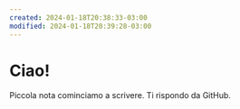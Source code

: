 ```yaml
---
created: 2024-01-18T20:38:33-03:00
modified: 2024-01-18T20:39:28-03:00
---
```


# Ciao!

Piccola nota cominciamo a scrivere. 
Ti rispondo da GitHub.
